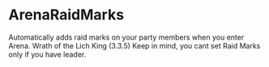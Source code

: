 # ArenaRaidMarks
Automatically adds raid marks on your party members when you enter Arena. Wrath of the Lich King (3.3.5)
Keep in mind, you cant set Raid Marks only if you have leader.
